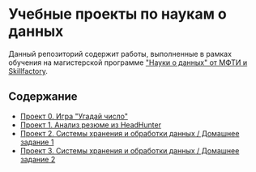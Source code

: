 # Учебные проекты по наукам о данных

Данный репозиторий содержит работы, выполненные в рамках обучения
на магистерской программе ["Науки о данных" от МФТИ и Skillfactory](
https://new.skillfactory.ru/data-science-machine-learning-mipt).

## Содержание

* [Проект 0. Игра "Угадай число"](./project_0/README.md)
* [Проект 1. Анализ резюме из HeadHunter](./project_1/README.md)
* [Проект 2. Системы хранения и обработки данных / Домашнее задание 1](./project_2/README.md)
* [Проект 3. Системы хранения и обработки данных / Домашнее задание 2](./project_3/README.md)
